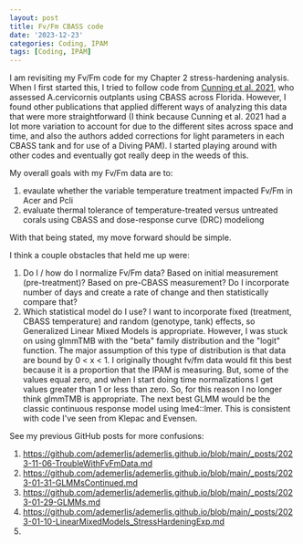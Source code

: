 ```yaml
---
layout: post
title: Fv/Fm CBASS code
date: '2023-12-23'
categories: Coding, IPAM
tags: [Coding, IPAM]
---
```


I am revisiting my Fv/Fm code for my Chapter 2 stress-hardening analysis. When I first started this, I tried to follow code from [Cunning et al. 2021](https://github.com/jrcunning/CBASS_FL_Acer), who assessed A.cervicornis outplants using CBASS across Florida. However, I found other publications that applied different ways of analyzing this data that were more straightforward (I think because Cunning et al. 2021 had a lot more variation to account for due to the different sites across space and time, and also the authors added corrections for light parameters in each CBASS tank and for use of a Diving PAM). I started playing around with other codes and eventually got really deep in the weeds of this.

My overall goals with my Fv/Fm data are to:
1. evaulate whether the variable temperature treatment impacted Fv/Fm in Acer and Pcli
2. evaluate thermal tolerance of temperature-treated versus untreated corals using CBASS and dose-response curve (DRC) modeliong

With that being stated, my move forward should be simple. 

I think a couple obstacles that held me up were:
1. Do I / how do I normalize Fv/Fm data? Based on initial measurement (pre-treatment)? Based on pre-CBASS measurement? Do I incorporate number of days and create a rate of change and then statistically compare that?
2. Which statistical model do I use? I want to incorporate fixed (treatment, CBASS temperature) and random (genotype, tank) effects, so Generalized Linear Mixed Models is appropriate. However, I was stuck on using glmmTMB with the "beta" family distribution and the "logit" function. The major assumption of this type of distribution is that data are bound by 0 < x < 1. I originally thought fv/fm data would fit this best because it is a proportion that the IPAM is measuring. But, some of the values equal zero, and when I start doing time normalizations I get values greater than 1 or less than zero. So, for this reason I no longer think glmmTMB is appropriate. The next best GLMM would be the classic continuous response model using lme4::lmer. This is consistent with code I've seen from Klepac and Evensen.

See my previous GitHub posts for more confusions:
1. https://github.com/ademerlis/ademerlis.github.io/blob/main/_posts/2023-11-06-TroubleWithFvFmData.md
2. https://github.com/ademerlis/ademerlis.github.io/blob/main/_posts/2023-01-31-GLMMsContinued.md
3. https://github.com/ademerlis/ademerlis.github.io/blob/main/_posts/2023-01-29-GLMMs.md
4. https://github.com/ademerlis/ademerlis.github.io/blob/main/_posts/2023-01-10-LinearMixedModels_StressHardeningExp.md
5. 
